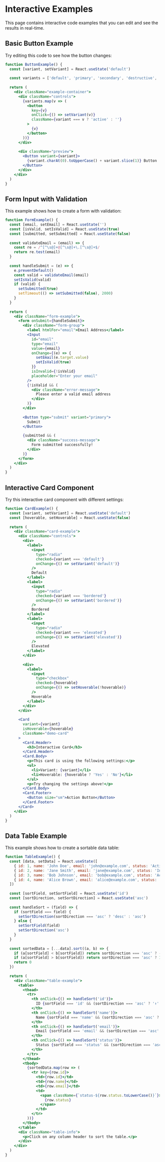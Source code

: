 
# Interactive Examples

This page contains interactive code examples that you can edit and see the results in real-time.

## Basic Button Example

Try editing this code to see how the button changes:

```jsx live
function ButtonExample() {
  const [variant, setVariant] = React.useState('default')
  
  const variants = ['default', 'primary', 'secondary', 'destructive', 'outline', 'ghost']
  
  return (
    <div className="example-container">
      <div className="controls">
        {variants.map(v => (
          <button 
            key={v} 
            onClick={() => setVariant(v)}
            className={variant === v ? 'active' : ''}
          >
            {v}
          </button>
        ))}
      </div>
      
      <div className="preview">
        <Button variant={variant}>
          {variant.charAt(0).toUpperCase() + variant.slice(1)} Button
        </Button>
      </div>
    </div>
  )
}
```

## Form Input with Validation

This example shows how to create a form with validation:

```jsx live
function FormExample() {
  const [email, setEmail] = React.useState('')
  const [isValid, setIsValid] = React.useState(true)
  const [submitted, setSubmitted] = React.useState(false)
  
  const validateEmail = (email) => {
    const re = /^[^\s@]+@[^\s@]+\.[^\s@]+$/
    return re.test(email)
  }
  
  const handleSubmit = (e) => {
    e.preventDefault()
    const valid = validateEmail(email)
    setIsValid(valid)
    if (valid) {
      setSubmitted(true)
      setTimeout(() => setSubmitted(false), 2000)
    }
  }
  
  return (
    <div className="form-example">
      <form onSubmit={handleSubmit}>
        <div className="form-group">
          <label htmlFor="email">Email Address</label>
          <Input
            id="email"
            type="email"
            value={email}
            onChange={(e) => {
              setEmail(e.target.value)
              setIsValid(true)
            }}
            isInvalid={!isValid}
            placeholder="Enter your email"
          />
          {!isValid && (
            <div className="error-message">
              Please enter a valid email address
            </div>
          )}
        </div>
        
        <Button type="submit" variant="primary">
          Submit
        </Button>
        
        {submitted && (
          <div className="success-message">
            Form submitted successfully!
          </div>
        )}
      </form>
    </div>
  )
}
```

## Interactive Card Component

Try this interactive card component with different settings:

```jsx live
function CardExample() {
  const [variant, setVariant] = React.useState('default')
  const [hoverable, setHoverable] = React.useState(false)
  
  return (
    <div className="card-example">
      <div className="controls">
        <div>
          <label>
            <input
              type="radio"
              checked={variant === 'default'}
              onChange={() => setVariant('default')}
            />
            Default
          </label>
          <label>
            <input
              type="radio"
              checked={variant === 'bordered'}
              onChange={() => setVariant('bordered')}
            />
            Bordered
          </label>
          <label>
            <input
              type="radio"
              checked={variant === 'elevated'}
              onChange={() => setVariant('elevated')}
            />
            Elevated
          </label>
        </div>
        
        <div>
          <label>
            <input
              type="checkbox"
              checked={hoverable}
              onChange={() => setHoverable(!hoverable)}
            />
            Hoverable
          </label>
        </div>
      </div>
      
      <Card 
        variant={variant} 
        isHoverable={hoverable}
        className="demo-card"
      >
        <Card.Header>
          <h3>Interactive Card</h3>
        </Card.Header>
        <Card.Body>
          <p>This card is using the following settings:</p>
          <ul>
            <li>Variant: {variant}</li>
            <li>Hoverable: {hoverable ? 'Yes' : 'No'}</li>
          </ul>
          <p>Try changing the settings above!</p>
        </Card.Body>
        <Card.Footer>
          <Button size="sm">Action Button</Button>
        </Card.Footer>
      </Card>
    </div>
  )
}
```

## Data Table Example

This example shows how to create a sortable data table:

```jsx live
function TableExample() {
  const [data, setData] = React.useState([
    { id: 1, name: 'John Doe', email: 'john@example.com', status: 'Active' },
    { id: 2, name: 'Jane Smith', email: 'jane@example.com', status: 'Inactive' },
    { id: 3, name: 'Bob Johnson', email: 'bob@example.com', status: 'Active' },
    { id: 4, name: 'Alice Brown', email: 'alice@example.com', status: 'Pending' },
  ])
  
  const [sortField, setSortField] = React.useState('id')
  const [sortDirection, setSortDirection] = React.useState('asc')
  
  const handleSort = (field) => {
    if (sortField === field) {
      setSortDirection(sortDirection === 'asc' ? 'desc' : 'asc')
    } else {
      setSortField(field)
      setSortDirection('asc')
    }
  }
  
  const sortedData = [...data].sort((a, b) => {
    if (a[sortField] < b[sortField]) return sortDirection === 'asc' ? -1 : 1
    if (a[sortField] > b[sortField]) return sortDirection === 'asc' ? 1 : -1
    return 0
  })
  
  return (
    <div className="table-example">
      <table>
        <thead>
          <tr>
            <th onClick={() => handleSort('id')}>
              ID {sortField === 'id' && (sortDirection === 'asc' ? '↑' : '↓')}
            </th>
            <th onClick={() => handleSort('name')}>
              Name {sortField === 'name' && (sortDirection === 'asc' ? '↑' : '↓')}
            </th>
            <th onClick={() => handleSort('email')}>
              Email {sortField === 'email' && (sortDirection === 'asc' ? '↑' : '↓')}
            </th>
            <th onClick={() => handleSort('status')}>
              Status {sortField === 'status' && (sortDirection === 'asc' ? '↑' : '↓')}
            </th>
          </tr>
        </thead>
        <tbody>
          {sortedData.map(row => (
            <tr key={row.id}>
              <td>{row.id}</td>
              <td>{row.name}</td>
              <td>{row.email}</td>
              <td>
                <span className={`status-${row.status.toLowerCase()}`}>
                  {row.status}
                </span>
              </td>
            </tr>
          ))}
        </tbody>
      </table>
      <div className="table-info">
        <p>Click on any column header to sort the table.</p>
      </div>
    </div>
  )
}
```

<style>
.example-container {
  padding: 20px;
  border: 1px solid var(--vp-c-divider);
  border-radius: 8px;
  margin: 20px 0;
}

.controls {
  display: flex;
  gap: 10px;
  margin-bottom: 20px;
  flex-wrap: wrap;
}

.controls button {
  padding: 5px 10px;
  border: 1px solid var(--vp-c-divider);
  border-radius: 4px;
  background: var(--vp-c-bg-soft);
  cursor: pointer;
}

.controls button.active {
  background: var(--vp-c-brand);
  color: white;
}

.preview {
  padding: 20px;
  display: flex;
  justify-content: center;
  background: var(--vp-c-bg-soft);
  border-radius: 4px;
}

.form-example form {
  max-width: 400px;
  margin: 0 auto;
}

.form-group {
  margin-bottom: 15px;
}

.form-group label {
  display: block;
  margin-bottom: 5px;
}

.error-message {
  color: var(--vp-c-danger);
  font-size: 0.9em;
  margin-top: 5px;
}

.success-message {
  color: var(--vp-c-success);
  margin-top: 15px;
  padding: 10px;
  background: var(--vp-c-success-soft);
  border-radius: 4px;
  text-align: center;
}

.card-example .demo-card {
  max-width: 400px;
  margin: 20px auto;
}

.table-example table {
  width: 100%;
  border-collapse: collapse;
}

.table-example th {
  background: var(--vp-c-bg-soft);
  padding: 10px;
  text-align: left;
  cursor: pointer;
  user-select: none;
}

.table-example th:hover {
  background: var(--vp-c-bg-mute);
}

.table-example td {
  padding: 10px;
  border-bottom: 1px solid var(--vp-c-divider);
}

.status-active {
  color: var(--vp-c-success);
}

.status-inactive {
  color: var(--vp-c-danger);
}

.status-pending {
  color: var(--vp-c-warning);
}

.table-info {
  margin-top: 10px;
  font-size: 0.9em;
  color: var(--vp-c-text-2);
}
</style>
